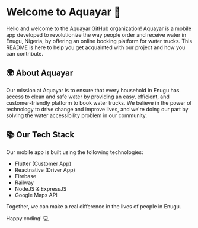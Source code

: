 # Welcome to Aquayar 🚰

Hello and welcome to the Aquayar GitHub organization! Aquayar is a mobile app developed to revolutionize the way people order and receive water in Enugu, Nigeria, by offering an online booking platform for water trucks. This README is here to help you get acquainted with our project and how you can contribute.

## 🌍 About Aquayar

Our mission at Aquayar is to ensure that every household in Enugu has access to clean and safe water by providing an easy, efficient, and customer-friendly platform to book water trucks. We believe in the power of technology to drive change and improve lives, and we're doing our part by solving the water accessibility problem in our community.

## 📚 Our Tech Stack

Our mobile app is built using the following technologies:

- Flutter (Customer App)
- Reactnative (Driver App)
- Firebase
- Railway
- NodeJS & ExpressJS
- Google Maps API


Together, we can make a real difference in the lives of people in Enugu.

Happy coding! 💻
